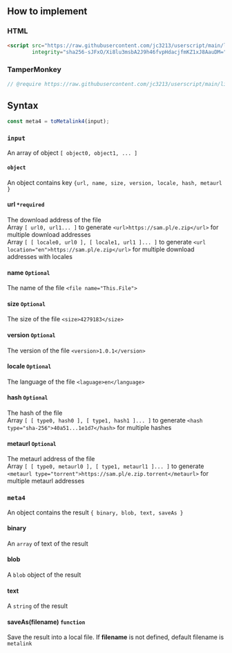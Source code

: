 ## How to implement
### HTML
```HTML
<script src="https://raw.githubusercontent.com/jc3213/userscript/main/libs/metalink4.js"
        integrity="sha256-sJFxO/Xi8lu3msbA2J9h46fvpHdacjfmKZ1xJ8AauDM=" crossorigin="anonymous"></script>
```
### TamperMonkey
```javascript
// @require https://raw.githubusercontent.com/jc3213/userscript/main/libs/metalink4.js#sha256-sJFxO/Xi8lu3msbA2J9h46fvpHdacjfmKZ1xJ8AauDM=
```
## Syntax
```javascript
const meta4 = toMetalink4(input);
```
### `input`
An array of object `[ object0, object1, ... ]`
#### `object`
An object contains key `{url, name, size, version, locale, hash, metaurl }`
#### url `*required`
The download address of the file\
Array `[ url0, url1... ]` to generate `<url>https://sam.pl/e.zip</url>` for multiple download addresses\
Array `[ [ locale0, url0 ], [ locale1, url1 ]... ]` to generate `<url location="en">https://sam.pl/e.zip</url>` for multiple download addresses with locales 
#### name `Optional`
The name of the file `<file name="This.File">`
#### size `Optional`
The size of the file `<size>4279183</size>`
#### version `Optional`
The version of the file `<version>1.0.1</version>`
#### locale `Optional`
The language of the file `<laguage>en</language>`
#### hash `Optional`
The hash of the file\
Array `[ [ type0, hash0 ], [ type1, hash1 ]... ]` to generate `<hash type="sha-256">40a51...1e1d7</hash>` for multiple hashes
#### metaurl `Optional`
The metaurl address of the file\
Array `[ [ type0, metaurl0 ], [ type1, metaurl1 ]... ]` to generate `<metaurl type="torrent">https://sam.pl/e.zip.torrent</metaurl>` for multiple metaurl addresses
### `meta4`
An object contains the result `{ binary, blob, text, saveAs }`
#### binary
An `array` of text of the result
#### blob
A `blob` object of the result
#### text
A `string` of the result
#### saveAs(filename) `function`
Save the result into a local file. If **filename** is not defined, default filename is `metalink`
